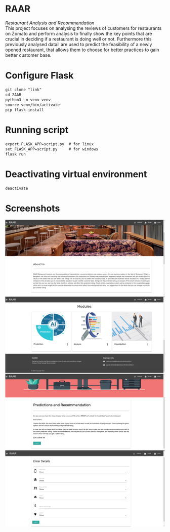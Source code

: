 # RAAR
*Restaurant Analysis and Recommendation*  
This project focuses on analysing the reviews of customers for restaurants on Zomato and perform analysis to finally show the key points that are crucial in deciding if a restaurant is doing well or not. Furthermore this previously analysed datail are used to predict the feasibility of a newly opened restaurant, that allows them to choose for better practices to gain better customer base.  
# Configure Flask
```
git clone "link"  
cd ZAAR  
python3 -m venv venv  
source venv/bin/activate  
pip flask install
```
# Running script
```
export FLASK_APP=script.py  # for linux  
set FLASK_APP=script.py     # for windows  
flask run  
```
# Deactivating virtual environment
```
deactivate 
```

# Screenshots
![Homepage1](static/screenshots/homepage1.png)  
![Homepage2](static/screenshots/homepage2.png)  
![Prediction](static/screenshots/Prediction.png)  
![PredictionForm](static/screenshots/PredictionForm.png)  
